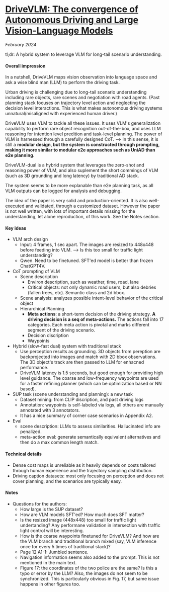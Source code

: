 # [DriveVLM: The convergence of Autonomous Driving and Large Vision-Language Models](https://arxiv.org/abs/2402.12289)

_February 2024_

tl;dr: A hybrid system to leverage VLM for long-tail scenario understanding.

#### Overall impression
In a nutshell, DriveVLM maps vision observation into language space and ask a wise blind man (LLM) to perform the driving task.

Urban driving is challenging due to long-tail scenario understanding including rare objects, rare scenes and negotiation with road agents. (Past planning stack focuses on trajectory level action and neglecting the decision level interactions. This is what makes autonomous driving systems unnatural/misaligned with experienced human driver.)

DriveVLM uses VLM to tackle all these issues. It uses VLM's generalization capability to perform rare object recognition out-of-the-box, and uses LLM reasoning for intention level predition and task-level planning. The power of VLM is harnessed through a carefully designed CoT. --> In this sense, it is still a **modular design, but the system is constructed through prompting, making it more similar to modular e2e approaches such as UniAD than e2e planning**. 

DriveVLM-dual is a hybrid system that leverages the zero-shot and reasoning power of VLM, and also suplement the short commings of VLM (such as 3D grounding and long latency) by traditional AD stack.

The system seems to be more explanable than e2e planning task, as all VLM outputs can be logged for analysis and debugging.

The idea of the paper is very solid and production-oriented. It is also well-executed and validated, through a customized dataset. However the paper is not well written, with lots of important details missing for the understanding, let alone reproduction, of this work. See the Notes section. 

#### Key ideas
- VLM arch design
	- Input: 4 frames, 1 sec apart. The images are resized to 448x448 before feeding into VLM. --> Is this too small for traffic light understanding?
	- Qwen. Need to be finetuned. SFT'ed model is better than frozen ChatGPT4V.
- CoT prompting of VLM
	- Scene description
		- Environ description, such as weather, time, road, lane
		- Critical objects: not only dynamic road users, but also debries (fallen trees, etc). Semantic class and 2d bbox.
	- Scene analysis: analyzes possible intent-level behavior of the critical object
	- Hierarchical Planning
		- **Meta actions**: a short-term decision of the driving strategy. **A driving decision is a seq of meta-actions.** The actions fall into 17 categories. Each meta action is pivotal and marks different segment of the driving scenario.
		- Decision discription
		- Waypoints
- Hybrid (slow-fast dual) system with traditional stack
	- Use perception results as grounding. 3D objects from pereption are backprojected into images and match with 2D bbox observations. The 3D object's track are then passed to LLM for enhacned performance.
	- DriveVLM latency is 1.5 seconds, but good enough for providing high level guidance. The coarse and low-frequency waypoints are used for a faster refining planner (which can be optimization based or NN based).
- SUP task (scene understanding and planning): a new task
	- Dataset mining: from CLIP discription, and past driving logs
	- Annotation: waypoints is self-labeled via logs, all others are manually annotated with 3 annotators. 
	- It has a nice summary of corner case scenarios in Appendix A2.
- Eval
	- scene description: LLMs to assess similarities. Hallucinated info are penalized.
	- meta-action eval: generate semantically equivalent alternatives and then do a max common length match.

#### Technical details
- Dense cost maps is unreliable as it heavily depends on costs tailored through human experience and the trajectory sampling distribution.
- Driving caption datasets: most only focusing on perception and does not cover planning, and the scenarios are typically easy.

#### Notes
- Questions for the authors:
	- How large is the SUP dataset?
	- How are VLM models SFT'ed? How much does SFT matter?
	- Is the resized image (448x448) too small for traffic light undertanding? Any performane validation in intersection with traffic light control will be interesting. 
	- How is the coarse waypoints finetuned for DriveVLM? And how are the VLM branch and traditional branch mixed (say, VLM inference once for every 5 times of traditional stack)?
	- Page 12 A1-1: Jumbled sentence.
	- Navigation information seems also added to the prompt. This is not mentioned in the main text.
	- Figure 17: the coordinates of the two police are the same? Is this a typo or error by the LLM? Also, the images do not seem to be synchronized. This is particularly obvious in Fig. 17, but same issue happens in other figures too.
